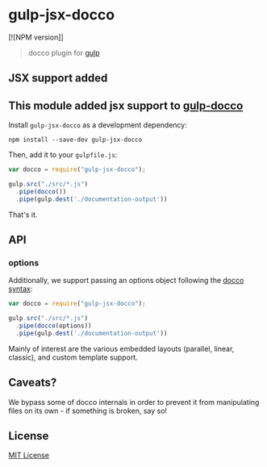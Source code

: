gulp-jsx-docco
=============

[![NPM version]]

> docco plugin for [gulp](https://github.com/wearefractal/gulp)

JSX support added
-------------
This module added jsx support to [gulp-docco](https://github.com/jsBoot/gulp-docco)
-------------

Install `gulp-jsx-docco` as a development dependency:

```shell
npm install --save-dev gulp-jsx-docco
```

Then, add it to your `gulpfile.js`:

```javascript
var docco = require("gulp-jsx-docco");

gulp.src("./src/*.js")
  .pipe(docco())
  .pipe(gulp.dest('./documentation-output'))
```

That's it.

## API

### options

Additionally, we support passing an options object following the [docco syntax](http://jashkenas.github.io/docco/):

```javascript
var docco = require("gulp-jsx-docco");

gulp.src("./src/*.js")
  .pipe(docco(options))
  .pipe(gulp.dest('./documentation-output'))
```

Mainly of interest are the various embedded layouts (parallel, linear, classic), and custom template support.

## Caveats?

We bypass some of docco internals in order to prevent it from manipulating files on its own - if something is broken, say so!

## License

[MIT License](http://en.wikipedia.org/wiki/MIT_License)

[npm-url]: https://npmjs.org/package/gulp-jsx-docco
